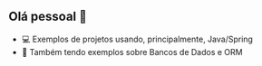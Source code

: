 ## Olá pessoal 👋

- 💻 Exemplos de projetos usando, principalmente, Java/Spring
- 📃 Também tendo exemplos sobre Bancos de Dados e ORM

<!--
**rfdouro/rfdouro** is a ✨ _special_ ✨ repository because its `README.md` (this file) appears on your GitHub profile.

Here are some ideas to get you started:

- 🔭 I’m currently working on ...
- 🌱 I’m currently learning ...
- 👯 I’m looking to collaborate on ...
- 🤔 I’m looking for help with ...
- 💬 Ask me about ...
- 📫 How to reach me: ...
- 😄 Pronouns: ...
- ⚡ Fun fact: ...
-->
